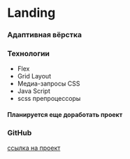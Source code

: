 # Landing

### Адаптивная вёрстка

### Технологии

- Flex
- Grid Layout
- Медиа-запросы CSS
- Java Script
- scss препроцессоры

#### Планируется еще доработать проект

### GitHub

[ссылка на проект](https://shikaito.github.io/Landing/)